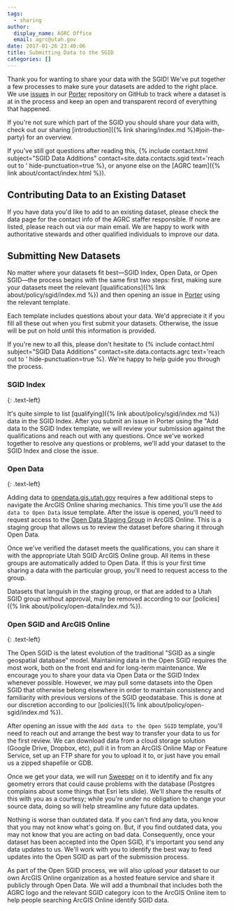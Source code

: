 ```yaml
---
tags:
  - sharing
author:
  display_name: AGRC Office
  email: agrc@utah.gov
date: 2017-01-26 23:40:06
title: Submitting Data to the SGID
categories: []
---
```


Thank you for wanting to share your data with the SGID! We've put together a few processes to make sure your datasets are added to the right place. We use [issues](https://guides.github.com/features/issues/) in our [Porter](https://github.com/agrc/porter/issues) repository on GitHub to track where a dataset is at in the process and keep an open and transparent record of everything that happened.

If you're not sure which part of the SGID you should share your data with, check out our sharing [introduction]({% link sharing/index.md %}#join-the-party) for an overview.

If you've still got questions after reading this, {% include contact.html subject="SGID Data Additions" contact=site.data.contacts.sgid text='reach out to ' hide-punctuation=true %}, or anyone else on the [AGRC team]({% link about/contact/index.html %}).

## Contributing Data to an Existing Dataset

If you have data you'd like to add to an existing dataset, please check the data page for the contact info of the AGRC staffer responsible. If none are listed, please reach out via our main email. We are happy to work with authoritative stewards and other qualified individuals to improve our data.

## Submitting New Datasets

No matter where your datasets fit best—SGID Index, Open Data, or Open SGID—the process begins with the same first two steps: first, making sure your datasets meet the relevant [qualifications]({% link about/policy/sgid/index.md %}) and then opening an issue in [Porter](https://github.com/agrc/porter/issues) using the relevant template.

Each template includes questions about your data. We'd appreciate it if you fill all these out when you first submit your datasets. Otherwise, the issue will be put on hold until this information is provided.

If you're new to all this, please don't hesitate to {% include contact.html subject="SGID Data Additions" contact=site.data.contacts.agrc text='reach out to ' hide-punctuation=true %}. We're happy to help guide you through the process.

### SGID Index
{: .text-left}

It's quite simple to list [qualifying]({% link about/policy/sgid/index.md %}) data in the SGID Index. After you submit an issue in Porter using the "Add data to the SGID Index template, we will review your submission against the qualifications and reach out with any questions. Once we've worked together to resolve any questions or problems, we'll add your dataset to the SGID Index and close the issue.

### Open Data
{: .text-left}

Adding data to [opendata.gis.utah.gov](https://opendata.gis.utah.gov) requires a few additional steps to navigate the ArcGIS Online sharing mechanics. This time you'll use the `Add data to Open Data` issue template. After the issue is opened, you'll need to request access to the [Open Data Staging Group](https://utah.maps.arcgis.com/home/group.html?id=3d3bd0d238f24f45b2c4b84f1015a317) in ArcGIS Online. This is a staging group that allows us to review the dataset before sharing it through Open Data.

Once we've verified the dataset meets the qualifications, you can share it with the appropriate Utah SGID ArcGIS Online group. All items in these groups are automatically added to Open Data. If this is your first time sharing a data with the particular group, you'll need to request access to the group.

Datasets that languish in the staging group, or that are added to a Utah SGID group without approval, may be removed according to our [policies]({% link about/policy/open-data/index.md %}).

### Open SGID and ArcGIS Online
{: .text-left}

The Open SGID is the latest evolution of the traditional "SGID as a single geospatial database" model. Maintaining data in the Open SGID requires the most work, both on the front end and for long-term maintenance. We encourage you to share your data via Open Data or the SGID Index whenever possible. However, we may pull some datasets into the Open SGID that otherwise belong elsewhere in order to maintain consistency and familiarity with previous versions of the SGID geodatabase. This is done at our discretion according to our [policies]({% link about/policy/open-sgid/index.md %}).

After opening an issue with the `Add data to the Open SGID` template, you'll need to reach out and arrange the best way to transfer your data to us for the first review. We can download data from a cloud storage solution (Google Drive, Dropbox, etc), pull it in from an ArcGIS Online Map or Feature Service, set up an FTP share for you to upload it to, or just have you email us a zipped shapefile or GDB.

Once we get your data, we will run [Sweeper](https://github.com/agrc/sweeper) on it to identify and fix any geometry errors that could cause problems with the database (Postgres complains about some things that Esri lets slide). We'll share the results of this with you as a courtesy; while you're under no obligation to change your source data, doing so will help streamline any future data updates.

Nothing is worse than outdated data. If you can't find any data, you know that you may not know what's going on. But, if you find outdated data, you may not know that you are acting on bad data. Consequently, once your dataset has been accepted into the Open SGID, it's important you send any data updates to us. We'll work with you to identify the best way to feed updates into the Open SGID as part of the submission process.

As part of the Open SGID process, we will also upload your dataset to our own ArcGIS Online organization as a hosted feature service and share it publicly through Open Data. We will add a thumbnail that includes both the AGRC logo and the relevant SGID category icon to the ArcGIS Online item to help people searching ArcGIS Online identify SGID data.
